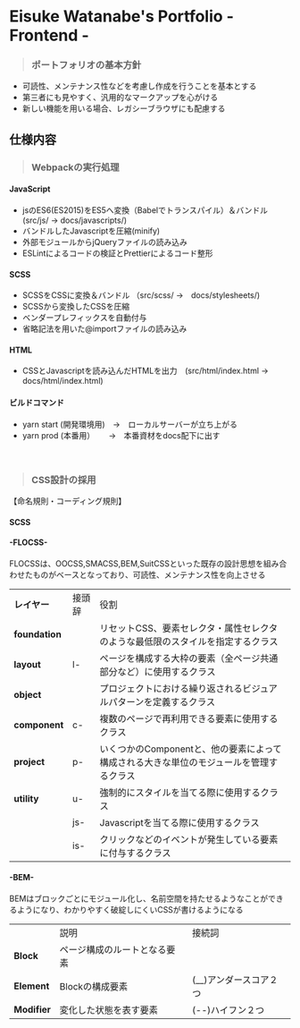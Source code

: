 # Eisuke Watanabe's Portfolio - Frontend -
>### ポートフォリオの基本方針

* 可読性、メンテナンス性などを考慮し作成を行うことを基本とする
* 第三者にも見やすく、汎用的なマークアップを心がける
* 新しい機能を用いる場合、レガシーブラウザにも配慮する


## 仕様内容
>### Webpackの実行処理
#### JavaScript
* jsのES6(ES2015)をES5へ変換（Babelでトランスパイル）＆バンドル　(src/js/ → docs/javascripts/)
* バンドルしたJavascriptを圧縮(minify)
* 外部モジュールからjQueryファイルの読み込み
* ESLintによるコードの検証とPrettierによるコード整形

#### SCSS
* SCSSをCSSに変換＆バンドル （src/scss/ →　docs/stylesheets/)
* SCSSから変換したCSSを圧縮
* ベンダープレフィックスを自動付与
* 省略記法を用いた@importファイルの読み込み

#### HTML
* CSSとJavascriptを読み込んだHTMLを出力　(src/html/index.html →　docs/html/index.html) 

#### ビルドコマンド
* yarn start  (開発環境用)　→　ローカルサーバーが立ち上がる
* yarn prod   (本番用）　　 →　本番資材をdocs配下に出す
<br><br><br>
>### CSS設計の採用
【命名規則・コーディング規則】
#### SCSS
#### -FLOCSS-
FLOCSSは、OOCSS,SMACSS,BEM,SuitCSSといった既存の設計思想を組み合わせたものがベースとなっており、可読性、メンテナンス性を向上させる
<table>
    <tr>
        <td><b>レイヤー</b></td>
        <td>接頭辞</td>
        <td>役割</td>
    </tr>
    <tr>
        <td><b>foundation</b></td>
        <td></td>
        <td>リセットCSS、要素セレクタ・属性セレクタのような最低限のスタイルを指定するクラス</td>
    </tr>    
    <tr>
        <td><b>layout</b></td>
        <td>l-</td>
        <td>ページを構成する大枠の要素（全ページ共通部分など）に使用するクラス</td>
    </tr>
    <tr>
        <td><b>object</b></td>
        <td></td>
        <td>プロジェクトにおける繰り返されるビジュアルパターンを定義するクラス</td>
    </tr>
    <tr>
        <td><b>component</b></td>
        <td>c-</td>
        <td>複数のページで再利用できる要素に使用するクラス</td>
    </tr>
      <tr>
        <td><b>project</b></td>
        <td>p-</td>
        <td>いくつかのComponentと、他の要素によって構成される大きな単位のモジュールを管理するクラス</td>
    </tr>
    <tr>
        <td><b>utility</b></td>
        <td>u-</td>
        <td>強制的にスタイルを当てる際に使用するクラス</td>
    </tr>
    <tr>
        <td><b></b></td>
        <td>js-</td>
        <td>Javascriptを当てる際に使用するクラス</td>
    </tr>
    <tr>
        <td><b></b></td>
        <td>is-</td>
        <td>クリックなどのイベントが発生している要素に付与するクラス</td>
    </tr>
</table>

#### -BEM-
BEMはブロックごとにモジュール化し、名前空間を持たせるようなことができるようになり、わかりやすく破綻しにくいCSSが書けるようになる
<table>
    <tr>
        <td><b></b></td>
        <td>説明</td>
        <td>接続詞</td>
    </tr>
    <tr>
        <td><b>Block</b></td>
        <td>ページ構成のルートとなる要素</td>
        <td></td>
    </tr>
    <tr>
        <td><b>Element</b></td>
        <td>Blockの構成要素</td>
        <td>(__)アンダースコア２つ</td>
    </tr>
    <tr>
        <td><b>Modifier</b></td>
        <td>変化した状態を表す要素</td>
        <td>(--)ハイフン２つ</td>
    </tr>
</table>

